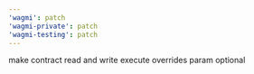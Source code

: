 ```yaml
---
'wagmi': patch
'wagmi-private': patch
'wagmi-testing': patch
---
```


make contract read and write execute overrides param optional
